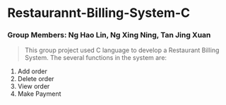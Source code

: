 # Restaurannt-Billing-System-C
### Group Members: Ng Hao Lin, Ng Xing Ning, Tan Jing Xuan
> This group project used C language to develop a Restaurant Billing System. The several functions in the system are:
1. Add order  
2. Delete order  
3. View order
4. Make Payment
